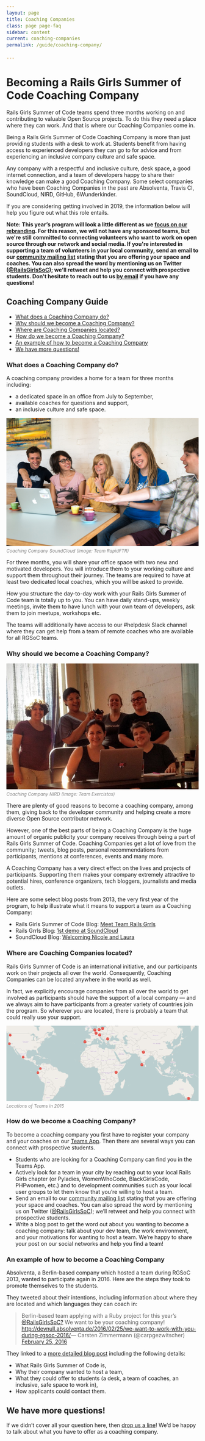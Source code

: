 ```yaml
---
layout: page
title: Coaching Companies
class: page page-faq
sidebar: content
current: coaching-companies
permalink: /guide/coaching-company/

---
```

<h1>Becoming a Rails Girls Summer of Code Coaching Company</h1>

Rails Girls Summer of Code teams spend three months working on and contributing to valuable Open Source projects. To do this they need a place where they can work. And that is where our Coaching Companies come in. 

Being a Rails Girls Summer of Code Coaching Company is more than just providing students with a desk to work at. Students benefit from having access to experienced developers they can go to for advice and from experiencing an inclusive company culture and safe space.

Any company with a respectful and inclusive culture, desk space, a good internet connection, and a team of developers happy to share their knowledge can make a good Coaching Company. Some select companies who have been Coaching Companies in the past are Absolventa, Travis CI, SoundCloud, NIRD, GitHub, 6Wunderkinder.

If you are considering getting involved in 2019, the information below will help you figure out what this role entails.

<strong>Note: This year’s program will look a little different as we <a href="../blog/2019-03-20-the-future-of-rgsoc">focus on our rebranding</a>. For this reason, we will not have any sponsored teams, but we're still committed to connecting volunteers who want to work on open source through our network and social media. If you're interested in supporting a team of volunteers in your local community, send an email to our <a href="https://groups.google.com/forum/#!forum/rails-girls-summer-of-code-community">community mailing list</a> stating that you are offering your space and coaches. You can also spread the word by mentioning us on Twitter (<a href="http://www.twitter.com/RailsGirlsSoC">@RailsGirlsSoC</a>); we’ll retweet and help you connect with prospective students. Don't hesitate to reach out to us <a href="mailto:contact@rgsoc.org">by email</a> if you have any questions!</strong>

<h2>Coaching Company Guide</h2>

* <a href="#q3">What does a Coaching Company do?</a>
* <a href="#q1">Why should we become a Coaching Company?</a>
* <a href="#q5">Where are Coaching Companies located?</a>
* <a href="#q6">How do we become a Coaching Company?</a>
* <a href="#q6a">An example of how to become a Coaching Company</a>
* <a href="#q7">We have more questions!</a>


<h3 id="q3">What does a Coaching Company do?</h3>

A coaching company provides a home for a team for three months including:  

<ul>
  <li>a dedicated space in an office from July to September,</li>
  <li>available coaches for questions and support,</li>
  <li>an inclusive culture and safe space.</li>
</ul>

<div class="resize">
	<img src="/img/guides/coaching_company_rapidftr.jpg">
</div>
<font color="grey"><small><i>Coaching Company SoundCloud (Image: Team RapidFTR)</i></small></font>  

For three months, you will share your office space with two new and motivated developers. You will introduce them to your working culture and support them throughout their journey. The teams are required to have at least two dedicated local coaches, which you will be asked to provide.

How you structure the day-to-day work with your Rails Girls Summer of Code team is totally up to you. You can have daily stand-ups, weekly meetings, invite them to have lunch with your own team of developers, ask them to join meetups, workshops etc. 

The teams will additionally have access to our #helpdesk Slack channel where they can get help from a team of remote coaches who are available for all RGSoC teams.


<h3 id="q1">Why should we become a Coaching Company?</h3>

<div class="resize">
  <img src="/img/blog/2015/exercistas_first_day.jpg">
</div>
<font color="grey"><small><i>Coaching Company NIRD (Image: Team Exercistas)</i></small></font>  

There are plenty of good reasons to become a coaching company, among them, giving back to the developer community and helping create a more diverse Open Source contributor network.

However, one of the best parts of being a Coaching Company is the huge amount of organic publicity your company receives through being a part of Rails Girls Summer of Code. Coaching Companies get a lot of love from the community; tweets, blog posts, personal recommendations from participants, mentions at conferences, events and many more.

A Coaching Company has a very direct effect on the lives and projects of participants. Supporting them makes your company extremely attractive to potential hires, conference organizers, tech bloggers, journalists and media outlets.

Here are some select blog posts from 2013, the very first year of the program, to help illustrate what it means to support a team as a Coaching Company:  

* Rails Girls Summer of Code Blog: <a href="http://2013.railsgirlssummerofcode.org/blog/meet-team-rails-grrls">Meet Team Rails Grrls</a>
* Rails Grrls Blog: <a href="http://railsgrrls.tumblr.com/post/59391220574/blast-from-the-past-1st-demo-at-soundcloud">1st demo at SoundCloud</a>
* SoundCloud Blog: <a href="http://blog.soundcloud.com/2013/07/19/rails-girls-summer-of-code-welcoming-nicole-and-laura">Welcoming Nicole and Laura</a>



<h3 id="q5">Where are Coaching Companies located?</h3>

Rails Girls Summer of Code is an international initiative, and our participants work on their projects all over the world. Consequently, Coaching Companies can be located anywhere in the world as well.

In fact, we explicitly encourage companies from all over the world to get involved as participants should have the support of a local company — and we always aim to have participants from a greater variety of countries join the program. So wherever you are located, there is probably a team that could really use your support.

<div class="resize">
  <img src="/img/blog/2015/2015-teams-map.png">
</div>
<font color="grey"><small><i>Locations of Teams in 2015</i></small></font>


<h3 id="q6">How do we become a Coaching Company?</h3>

To become a coaching company you first have to register your company and your coaches on our <a href="https://teams.railsgirlssummerofcode.org">Teams App</a>. Then there are several ways you can connect with prospective students.

* Students who are looking for a Coaching Company can find you in the Teams App.
* Actively look for a team in your city by reaching out to your local Rails Girls chapter (or Pyladies, WomenWhoCode, BlackGirlsCode, PHPwomen, etc.) and to development communities such as your local user groups to let them know that you’re willing to host a team.
* Send an email to our <a href="https://groups.google.com/forum/#!forum/rails-girls-summer-of-code-community">community mailing list</a> stating that you are offering your space and coaches. You can also spread the word by mentioning us on Twitter (<a href="http://www.twitter.com/RailsGirlsSoC">@RailsGirlsSoC</a>); we’ll retweet and help you connect with prospective students.
* Write a blog post to get the word out about you wanting to become a coaching company: talk about your dev team, the work environment, and your motivations for wanting to host a team. We’re happy to share your post on our social networks and help you find a team!



<h3 id="q6a">An example of how to become a Coaching Company</h3>

Absolventa, a Berlin-based company which hosted a team during RGSoC 2013, wanted to participate again in 2016. Here are the steps they took to promote themselves to the students.

They tweeted about their intentions, including information about where they are located and which languages they can coach in:

<blockquote class="twitter-tweet" lang="en"> Berlin-based team applying with a Ruby project for this year’s <a href="https://twitter.com/RailsgirlsSoc">@RailsGirlsSoC?</a> We want to be your coaching company! <a href="http://devnull.absolventa.de/2016/02/25/we-want-to-work-with-you-during-rgsoc-2016/">http://devnull.absolventa.de/2016/02/25/we-want-to-work-with-you-during-rgsoc-2016/</a>&mdash; Carsten Zimmermann (@carpgezwitscher) <a href="https://twitter.com/carpgezwitscher/status/702878302642507776">February 25, 2016</a></blockquote>
<script async="async" src="//platform.twitter.com/widgets.js" charset="utf-8"></script>

They linked to a <a href="http://devnull.absolventa.de/2016/02/25/we-want-to-work-with-you-during-rgsoc-2016/">more detailed blog post</a> including the following details:

* What Rails Girls Summer of Code is,
* Why their company wanted to host a team,
* What they could offer to students (a desk, a team of coaches, an inclusive, safe space to work in),
* How applicants could contact them.

<h2 id="q7">We have more questions!</h2>

If we didn’t cover all your question here, then <a href="mailto:contact@rgsoc.org">drop us a line</a>! We’d be happy to talk about what you have to offer as a coaching company.